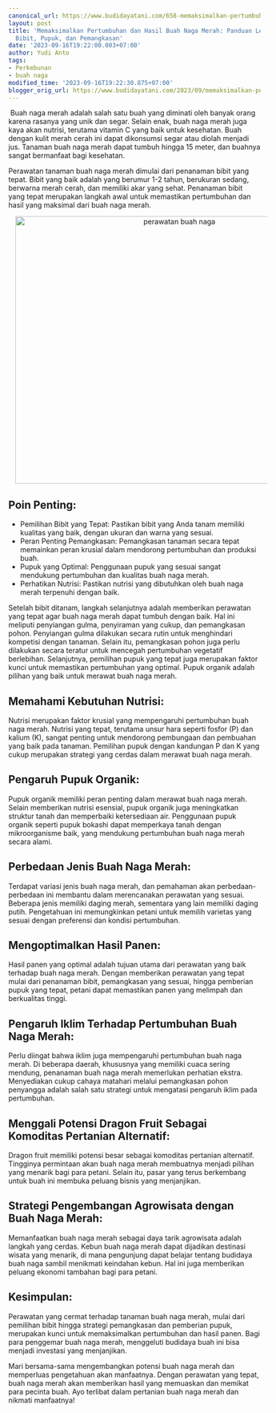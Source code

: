 ```yaml
---
canonical_url: https://www.budidayatani.com/658-memaksimalkan-pertumbuhan
layout: post
title: 'Memaksimalkan Pertumbuhan dan Hasil Buah Naga Merah: Panduan Lengkap Perawatan
  Bibit, Pupuk, dan Pemangkasan'
date: '2023-09-16T19:22:00.003+07:00'
author: Yudi Anto
tags:
- Perkebunan
- buah naga
modified_time: '2023-09-16T19:22:30.875+07:00'
blogger_orig_url: https://www.budidayatani.com/2023/09/memaksimalkan-pertumbuhan-dan-hasil.html
---
```


<p>&nbsp;Buah naga merah adalah salah satu buah yang diminati oleh banyak orang karena rasanya yang unik dan segar. Selain enak, buah naga merah juga kaya akan nutrisi, terutama vitamin C yang baik untuk kesehatan. Buah dengan kulit merah cerah ini dapat dikonsumsi segar atau diolah menjadi jus. Tanaman buah naga merah dapat tumbuh hingga 15 meter, dan buahnya sangat bermanfaat bagi kesehatan.</p><p>Perawatan tanaman buah naga merah dimulai dari penanaman bibit yang tepat. Bibit yang baik adalah yang berumur 1-2 tahun, berukuran sedang, berwarna merah cerah, dan memiliki akar yang sehat. Penanaman bibit yang tepat merupakan langkah awal untuk memastikan pertumbuhan dan hasil yang maksimal dari buah naga merah.</p><div class="separator" style="clear: both; text-align: center;"><a href="https://blogger.googleusercontent.com/img/b/R29vZ2xl/AVvXsEjEJ4fEKzP4dypIv7LB0rn6hhg59wHhOzEka5dNVuilqXK1GOJmc77pPyFlsWE_IVP33Z5zRK7m9BOPLhxA3VWEzFGxwB6zBZtxyUvfKd8s5Gdxo_BZiwSjVOzekuZk2LMVecfGBx7eA6WZcVp3va9DKZ5XYpTiV02GZF3NrH5Sh8opH4O9QXvjC2Cf_FkV/s691/Gambar_naga_921x768.jpg.webp" imageanchor="1" style="margin-left: 1em; margin-right: 1em;"><img alt="perawatan buah naga" border="0" data-original-height="576" data-original-width="691" height="534" src="https://blogger.googleusercontent.com/img/b/R29vZ2xl/AVvXsEjEJ4fEKzP4dypIv7LB0rn6hhg59wHhOzEka5dNVuilqXK1GOJmc77pPyFlsWE_IVP33Z5zRK7m9BOPLhxA3VWEzFGxwB6zBZtxyUvfKd8s5Gdxo_BZiwSjVOzekuZk2LMVecfGBx7eA6WZcVp3va9DKZ5XYpTiV02GZF3NrH5Sh8opH4O9QXvjC2Cf_FkV/w640-h534/Gambar_naga_921x768.jpg.webp" width="640" /></a></div><h2>Poin Penting:</h2><ul><li>Pemilihan Bibit yang Tepat: Pastikan bibit yang Anda tanam memiliki kualitas yang baik, dengan ukuran dan warna yang sesuai.</li><li>Peran Penting Pemangkasan: Pemangkasan tanaman secara tepat memainkan peran krusial dalam mendorong pertumbuhan dan produksi buah.</li><li>Pupuk yang Optimal: Penggunaan pupuk yang sesuai sangat mendukung pertumbuhan dan kualitas buah naga merah.</li><li>Perhatikan Nutrisi: Pastikan nutrisi yang dibutuhkan oleh buah naga merah terpenuhi dengan baik.</li></ul><p>Setelah bibit ditanam, langkah selanjutnya adalah memberikan perawatan yang tepat agar buah naga merah dapat tumbuh dengan baik. Hal ini meliputi penyiangan gulma, penyiraman yang cukup, dan pemangkasan pohon. Penyiangan gulma dilakukan secara rutin untuk menghindari kompetisi dengan tanaman. Selain itu, pemangkasan pohon juga perlu dilakukan secara teratur untuk mencegah pertumbuhan vegetatif berlebihan. Selanjutnya, pemilihan pupuk yang tepat juga merupakan faktor kunci untuk memastikan pertumbuhan yang optimal. Pupuk organik adalah pilihan yang baik untuk merawat buah naga merah.</p><h2>Memahami Kebutuhan Nutrisi:</h2><p>Nutrisi merupakan faktor krusial yang mempengaruhi pertumbuhan buah naga merah. Nutrisi yang tepat, terutama unsur hara seperti fosfor (P) dan kalium (K), sangat penting untuk mendorong pembungaan dan pembuahan yang baik pada tanaman. Pemilihan pupuk dengan kandungan P dan K yang cukup merupakan strategi yang cerdas dalam merawat buah naga merah.</p><h2>Pengaruh Pupuk Organik:</h2><p>Pupuk organik memiliki peran penting dalam merawat buah naga merah. Selain memberikan nutrisi esensial, pupuk organik juga meningkatkan struktur tanah dan memperbaiki ketersediaan air. Penggunaan pupuk organik seperti pupuk bokashi dapat memperkaya tanah dengan mikroorganisme baik, yang mendukung pertumbuhan buah naga merah secara alami.</p><h2>Perbedaan Jenis Buah Naga Merah:</h2><p>Terdapat variasi jenis buah naga merah, dan pemahaman akan perbedaan-perbedaan ini membantu dalam merencanakan perawatan yang sesuai. Beberapa jenis memiliki daging merah, sementara yang lain memiliki daging putih. Pengetahuan ini memungkinkan petani untuk memilih varietas yang sesuai dengan preferensi dan kondisi pertumbuhan.</p><h2>Mengoptimalkan Hasil Panen:</h2><p>Hasil panen yang optimal adalah tujuan utama dari perawatan yang baik terhadap buah naga merah. Dengan memberikan perawatan yang tepat mulai dari penanaman bibit, pemangkasan yang sesuai, hingga pemberian pupuk yang tepat, petani dapat memastikan panen yang melimpah dan berkualitas tinggi.</p><h2>Pengaruh Iklim Terhadap Pertumbuhan Buah Naga Merah:</h2><p>Perlu diingat bahwa iklim juga mempengaruhi pertumbuhan buah naga merah. Di beberapa daerah, khususnya yang memiliki cuaca sering mendung, penanaman buah naga merah memerlukan perhatian ekstra. Menyediakan cukup cahaya matahari melalui pemangkasan pohon penyangga adalah salah satu strategi untuk mengatasi pengaruh iklim pada pertumbuhan.</p><h2>Menggali Potensi Dragon Fruit Sebagai Komoditas Pertanian Alternatif:</h2><p>Dragon fruit memiliki potensi besar sebagai komoditas pertanian alternatif. Tingginya permintaan akan buah naga merah membuatnya menjadi pilihan yang menarik bagi para petani. Selain itu, pasar yang terus berkembang untuk buah ini membuka peluang bisnis yang menjanjikan.</p><h2>Strategi Pengembangan Agrowisata dengan Buah Naga Merah:</h2><p>Memanfaatkan buah naga merah sebagai daya tarik agrowisata adalah langkah yang cerdas. Kebun buah naga merah dapat dijadikan destinasi wisata yang menarik, di mana pengunjung dapat belajar tentang budidaya buah naga sambil menikmati keindahan kebun. Hal ini juga memberikan peluang ekonomi tambahan bagi para petani.</p><h2>Kesimpulan:</h2><p>Perawatan yang cermat terhadap tanaman buah naga merah, mulai dari pemilihan bibit hingga strategi pemangkasan dan pemberian pupuk, merupakan kunci untuk memaksimalkan pertumbuhan dan hasil panen. Bagi para penggemar buah naga merah, menggeluti budidaya buah ini bisa menjadi investasi yang menjanjikan.</p><p>Mari bersama-sama mengembangkan potensi buah naga merah dan memperluas pengetahuan akan manfaatnya. Dengan perawatan yang tepat, buah naga merah akan memberikan hasil yang memuaskan dan memikat para pecinta buah. Ayo terlibat dalam pertanian buah naga merah dan nikmati manfaatnya!</p>